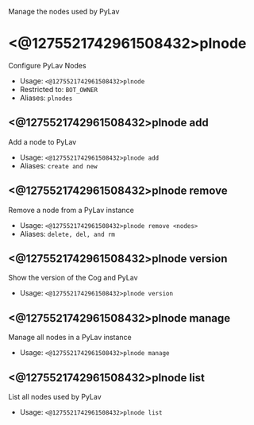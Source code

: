 Manage the nodes used by PyLav

# <@1275521742961508432>plnode
Configure PyLav Nodes<br/>
 - Usage: `<@1275521742961508432>plnode`
 - Restricted to: `BOT_OWNER`
 - Aliases: `plnodes`
## <@1275521742961508432>plnode add
Add a node to PyLav<br/>
 - Usage: `<@1275521742961508432>plnode add`
 - Aliases: `create and new`
## <@1275521742961508432>plnode remove
Remove a node from a PyLav instance<br/>
 - Usage: `<@1275521742961508432>plnode remove <nodes>`
 - Aliases: `delete, del, and rm`
## <@1275521742961508432>plnode version
Show the version of the Cog and PyLav<br/>
 - Usage: `<@1275521742961508432>plnode version`
## <@1275521742961508432>plnode manage
Manage all nodes in a PyLav instance<br/>
 - Usage: `<@1275521742961508432>plnode manage`
## <@1275521742961508432>plnode list
List all nodes used by PyLav<br/>
 - Usage: `<@1275521742961508432>plnode list`
